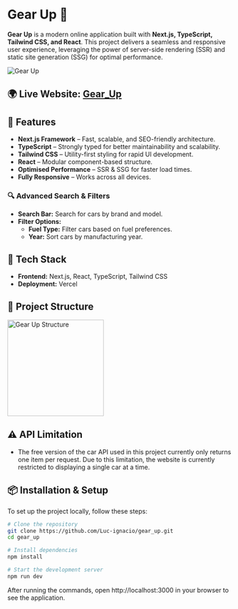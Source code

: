 # Gear Up 🚀

**Gear Up** is a modern online application built with **Next.js, TypeScript, Tailwind CSS, and React**. This project delivers a seamless and responsive user experience, leveraging the power of server-side rendering (SSR) and static site generation (SSG) for optimal performance.

![Gear Up](https://github.com/user-attachments/assets/06dc7200-89a2-4349-b774-3f31513f40cc)


## 🌍 **Live Website:** [Gear_Up](https://gear-up-vxk4.vercel.app)


## 🌟 Features

- **Next.js Framework** – Fast, scalable, and SEO-friendly architecture.
- **TypeScript** – Strongly typed for better maintainability and scalability.
- **Tailwind CSS** – Utility-first styling for rapid UI development.
- **React** – Modular component-based structure.
- **Optimised Performance** – SSR & SSG for faster load times.
- **Fully Responsive** – Works across all devices.


### 🔍 Advanced Search & Filters
- **Search Bar:** Search for cars by brand and model.
- **Filter Options:**
  - **Fuel Type:** Filter cars based on fuel preferences.
  - **Year:** Sort cars by manufacturing year.


## 🚀 Tech Stack

- **Frontend:** Next.js, React, TypeScript, Tailwind CSS
- **Deployment:** Vercel


## 📂 Project Structure

<img width="216" alt="Gear Up Structure" src="https://github.com/user-attachments/assets/e56fb410-7bdc-4865-b096-eff103dd1fb5" />


## ⚠️ API Limitation

- The free version of the car API used in this project currently only returns one item per request. Due to this limitation, the website is currently restricted to displaying a single car at a time.


## 📦 Installation & Setup

To set up the project locally, follow these steps:

```sh
# Clone the repository
git clone https://github.com/Luc-ignacio/gear_up.git
cd gear_up

# Install dependencies
npm install

# Start the development server
npm run dev
```
After running the commands, open http://localhost:3000 in your browser to see the application.
